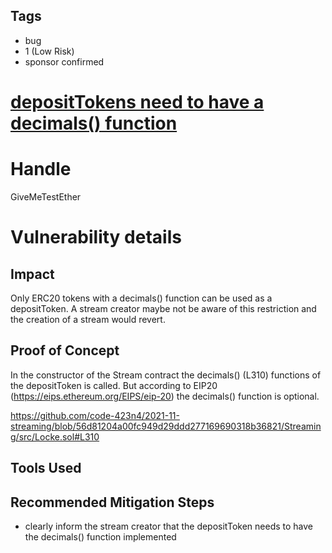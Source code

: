 ## Tags

- bug
- 1 (Low Risk)
- sponsor confirmed

# [depositTokens need to have a decimals() function](https://github.com/code-423n4/2021-11-streaming-findings/issues/41) 

# Handle

GiveMeTestEther


# Vulnerability details

## Impact
Only ERC20 tokens with a decimals() function can be used as a depositToken. A stream creator maybe not be aware of this restriction and the creation of a stream would revert.

## Proof of Concept
In the constructor of the Stream contract the decimals() (L310) functions of the depositToken is called. But according to EIP20 (https://eips.ethereum.org/EIPS/eip-20) the decimals() function is optional. 

https://github.com/code-423n4/2021-11-streaming/blob/56d81204a00fc949d29ddd277169690318b36821/Streaming/src/Locke.sol#L310

## Tools Used

## Recommended Mitigation Steps
- clearly inform the stream creator that the depositToken needs to have the decimals() function implemented

